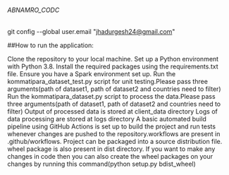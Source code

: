 ###### ABNAMRO_CODC
git config --global user.email "jhadurgesh24@gmail.com"

##How to run the application:

Clone the repository to your local machine.
Set up a Python environment with Python 3.8.
Install the required packages using the requirements.txt file.
Ensure you have a Spark environment set up.
Run the kommatipara_dataset_test.py  script for unit testing.Please pass three arguments(path of dataset1, path of dataset2 and countries need to filter)
Run the kommatipara_dataset.py  script to process the data.Please pass three arguments(path of dataset1, path of dataset2 and countries need to filter)
Output of processed data is  stored at client_data directory
Logs of data processing are stored at logs directory
A basic automated build pipeline using GitHub Actions is set up to build the project and run tests whenever changes are pushed to the repository.workflows are present in .github/workflows.
Project can be packaged into a source distribution file. wheel package is also present in dist directory. If you want to make any changes in code then you can also create the wheel packages on your changes by running this command(python setup.py bdist_wheel)

